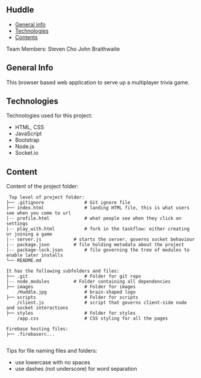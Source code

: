 ## Huddle

* [General info](#general-info)
* [Technologies](#technologies)
* [Contents](#content)


Team Members:
Steven Cho
John Braithwaite


## General Info
This browser based web application to serve up a multiplayer trivia game.
	
## Technologies
Technologies used for this project:
* HTML, CSS
* JavaScript
* Bootstrap 
* Node.js
* Socket.io
	
## Content
Content of the project folder:

```
 Top level of project folder: 
├── .gitignore               # Git ignore file
├── index.html               # landing HTML file, this is what users see when you come to url
|-- profile.html             # what people see when they click on 
settings
|-- play_with.html           # fork in the taskflow: either creating or joining a game
|-- server.js		     # starts the server, governs socket behaviour
|-- package.json	     # file holding metadata about the project
|-- package-lock.json	     # file governing the tree of modules to enable later installs
└── README.md

It has the following subfolders and files:
├── .git                     # Folder for git repo
|-- node_modules	     # Folder containing all dependencies
├── images                   # Folder for images
    /Huddle.jpg              # brain-shaped logo
├── scripts                  # Folder for scripts
    /client.js               # script that governs client-side node and socket interactions
├── styles                   # Folder for styles
    /app.css                 # CSS styling for all the pages

Firebase hosting files: 
├── .firebaserc...


```

Tips for file naming files and folders:
* use lowercase with no spaces
* use dashes (not underscore) for word separation

